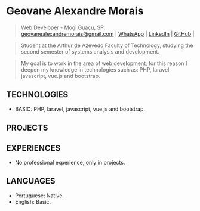 # Geovane Alexandre Morais
> Web Developer - Mogi Guaçu, SP. \
> [geovanealexandremorais@gmail.com](mailto:geovanealexandremorais@gmail.com)
| [WhatsApp](https://api.whatsapp.com/send?phone=5519991784852)
| [LinkedIn](https://www.linkedin.com/in/geovane-alexandre-morais-b901561a5/)
| [GitHub](https://github.com/geovane-morais) |

> Student at the Arthur de Azevedo Faculty of Technology, studying the second semester of systems analysis and development.

> My goal is to work in the area of ​​web development, for this reason I deepen my knowledge in technologies such as: PHP, laravel, javascript, vue.js and bootstrap.

## TECHNOLOGIES
- BASIC: PHP, laravel, javascript, vue.js and bootstrap.

## PROJECTS

## EXPERIENCES
- No professional experience, only in projects.
## LANGUAGES
- Portuguese: Native.
- English: Basic.
